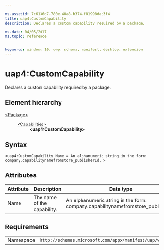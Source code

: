 ```yaml
---

ms.assetid: 7c6136d7-780e-40a8-b374-f81998dac3f4
title: uap4:CustomCapability
description: Declares a custom capability required by a package.

ms.date: 04/05/2017
ms.topic: reference


keywords: windows 10, uwp, schema, manifest, desktop, extension 
---
```


# uap4:CustomCapability
Declares a custom capability required by a package.

## Element hierarchy

<dl>
<dt><a href="element-package.md">&lt;Package&gt;</a></dt>
<dd>
<dl>
<dt><a href="element-capabilities.md">&lt;Capabilities&gt;</a></dt>
<dd><b>&lt;uap4:CustomCapability&gt;</b></dd>
</dl>
</dd>
</dl>

## Syntax
```syntax
<uap4:CustomCapability Name = An alphanumeric string in the form: company.capabilitynamefromstore_publisherId. >
```

## Attributes
| Attribute | Description | Data type | Required |
|-----------|-------------|-----------|----------|
| Name | The name of the capability. | An alphanumeric string in the form: company.capabilitynamefromstore_publisherId.  | Yes |


## Requirements

|   |   |
|--|--|
| Namespace | `http://schemas.microsoft.com/appx/manifest/uap/windows10/4` |
